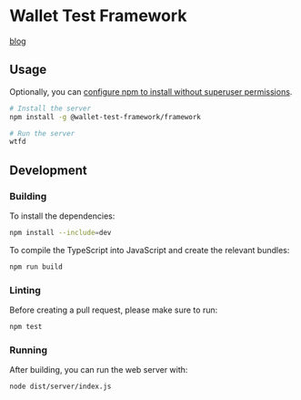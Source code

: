 # Wallet Test Framework

[blog](https://wtf.allwallet.dev/)

## Usage

Optionally, you can [configure npm to install without superuser permissions][unglobal].

```bash
# Install the server
npm install -g @wallet-test-framework/framework

# Run the server
wtfd
```

[unglobal]: https://github.com/sindresorhus/guides/blob/3f4ad3e30efd384f42384b61b38e82626a4c3b7a/npm-global-without-sudo.md

## Development

### Building

To install the dependencies:

```bash
npm install --include=dev
```

To compile the TypeScript into JavaScript and create the relevant bundles:

```bash
npm run build
```

### Linting

Before creating a pull request, please make sure to run:

```bash
npm test
```

### Running

After building, you can run the web server with:

```bash
node dist/server/index.js
```
